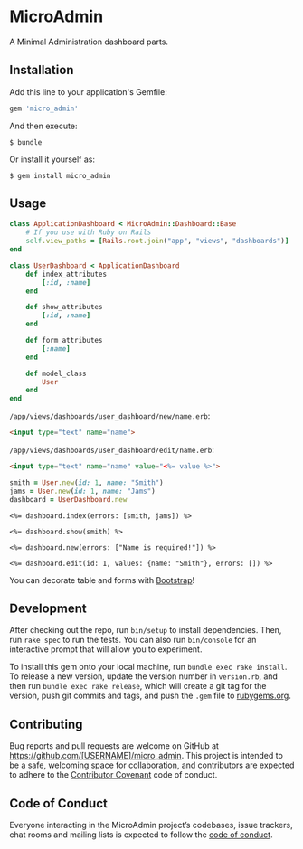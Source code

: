 # MicroAdmin

A Minimal Administration dashboard parts.

## Installation

Add this line to your application's Gemfile:

```ruby
gem 'micro_admin'
```

And then execute:

    $ bundle

Or install it yourself as:

    $ gem install micro_admin

## Usage

```ruby
class ApplicationDashboard < MicroAdmin::Dashboard::Base
    # If you use with Ruby on Rails
    self.view_paths = [Rails.root.join("app", "views", "dashboards")]
end
```

```ruby
class UserDashboard < ApplicationDashboard
    def index_attributes
        [:id, :name]
    end

    def show_attributes
        [:id, :name]
    end

    def form_attributes
        [:name]
    end

    def model_class
        User
    end
end
```

`/app/views/dashboards/user_dashboard/new/name.erb`:

```html
<input type="text" name="name">
```

`/app/views/dashboards/user_dashboard/edit/name.erb`:

```html
<input type="text" name="name" value="<%= value %>">
```

```ruby
smith = User.new(id: 1, name: "Smith")
jams = User.new(id: 1, name: "Jams")
dashboard = UserDashboard.new
```

```erb
<%= dashboard.index(errors: [smith, jams]) %>
```

```erb
<%= dashboard.show(smith) %>
```

```erb
<%= dashboard.new(errors: ["Name is required!"]) %>
```

```erb
<%= dashboard.edit(id: 1, values: {name: "Smith"}, errors: []) %>
```

You can decorate table and forms with [Bootstrap](https://getbootstrap.com/docs/5.0/getting-started/download/)!

## Development

After checking out the repo, run `bin/setup` to install dependencies. Then, run `rake spec` to run the tests. You can also run `bin/console` for an interactive prompt that will allow you to experiment.

To install this gem onto your local machine, run `bundle exec rake install`. To release a new version, update the version number in `version.rb`, and then run `bundle exec rake release`, which will create a git tag for the version, push git commits and tags, and push the `.gem` file to [rubygems.org](https://rubygems.org).

## Contributing

Bug reports and pull requests are welcome on GitHub at https://github.com/[USERNAME]/micro_admin. This project is intended to be a safe, welcoming space for collaboration, and contributors are expected to adhere to the [Contributor Covenant](http://contributor-covenant.org) code of conduct.

## Code of Conduct

Everyone interacting in the MicroAdmin project’s codebases, issue trackers, chat rooms and mailing lists is expected to follow the [code of conduct](https://github.com/[USERNAME]/micro_admin/blob/master/CODE_OF_CONDUCT.md).

